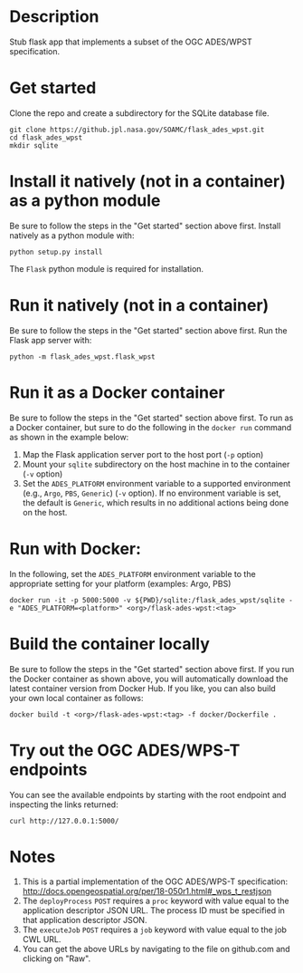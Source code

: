 # Description
Stub flask app that implements a subset of the OGC ADES/WPST specification.

# Get started
Clone the repo and create a subdirectory for the SQLite database file.

    git clone https://github.jpl.nasa.gov/SOAMC/flask_ades_wpst.git
    cd flask_ades_wpst
    mkdir sqlite

# Install it natively (not in a container) as a python module
Be sure to follow the steps in the "Get started" section above first.  Install
natively as a python module with:

    python setup.py install

The `Flask` python module is required for installation.

# Run it natively (not in a container)
Be sure to follow the steps in the "Get started" section above first.
Run the Flask app server with:

    python -m flask_ades_wpst.flask_wpst

# Run it as a Docker container
Be sure to follow the steps in the "Get started" section above first.
To run as a Docker container, but sure to do the following in the `docker run`
command as shown in the example below:

1. Map the Flask application server port to the host port (`-p` option)
1. Mount your `sqlite` subdirectory on the host machine in to the container
(`-v` option)
1. Set the `ADES_PLATFORM` environment variable to a supported environment
(e.g., `Argo`, `PBS`, `Generic`) (`-v` option).  If no environment variable
is set, the default is `Generic`, which results in no additional actions
being done on the host.

# Run with Docker: 

In the following, set the `ADES_PLATFORM` environment variable to the
appropriate setting for your platform (examples: Argo, PBS)

    docker run -it -p 5000:5000 -v ${PWD}/sqlite:/flask_ades_wpst/sqlite -e "ADES_PLATFORM=<platform>" <org>/flask-ades-wpst:<tag>

# Build the container locally
Be sure to follow the steps in the "Get started" section above first.
If you run the Docker container as shown above, you will automatically download
the latest container version from Docker Hub.  If you like, you can also build
your own local container as follows:

    docker build -t <org>/flask-ades-wpst:<tag> -f docker/Dockerfile .
    
# Try out the OGC ADES/WPS-T endpoints
You can see the available endpoints by starting with the root endpoint and inspecting the links returned:

    curl http://127.0.0.1:5000/

# Notes
1. This is a partial implementation of the OGC ADES/WPS-T specification:
http://docs.opengeospatial.org/per/18-050r1.html#_wps_t_restjson
1. The `deployProcess` `POST` requires a `proc` keyword with value
equal to the application descriptor JSON URL. The process ID must be
specified in that application descriptor JSON.
1. The `executeJob` `POST` requires a `job` keyword with value equal
to the job CWL URL.
1. You can get the above URLs by navigating to the file on github.com
and clicking on "Raw".
